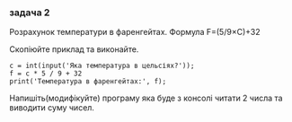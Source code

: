 ### задача 2
Розрахунок температури в фаренгейтах. Формула F=(5/9×C)+32

Скопіюйте приклад та виконайте.
   
    c = int(input('Яка температура в цельсіях?'));
    f = c * 5 / 9 + 32
    print('Температура в фаренгейтах:', f);
   
Напишіть(модифікуйте) програму яка буде з консолі читати 2 числа та виводити суму чисел.
